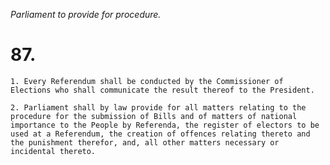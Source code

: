 *Parliament to provide for procedure.*

# 87.

    1. Every Referendum shall be conducted by the Commissioner of Elections who shall communicate the result thereof to the President.

    2. Parliament shall by law provide for all matters relat­ing to the procedure for the submission of Bills and of matters of national importance to the People by Referenda, the register of electors to be used at a Referendum, the creation of offences relating thereto and the punishment therefor, and, all other matters necessary or incidental thereto.